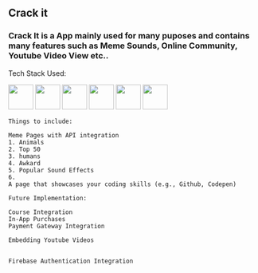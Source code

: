 ## Crack it 

### Crack It is a App mainly used for many puposes and contains many features such as Meme Sounds, Online Community, Youtube Video View etc.. 


Tech Stack Used: 

<img src="https://cdn-icons-png.flaticon.com/128/1199/1199124.png" height="50">
<img src="https://cdn-icons-png.flaticon.com/128/3459/3459528.png" height="50">
<img src="https://cdn-icons-png.flaticon.com/128/12345/12345671.png" height="50">
<img src="https://cdn-icons-png.flaticon.com/128/5968/5968322.png" height="50">
<img src="https://cdn-icons-png.flaticon.com/128/8269/8269063.png" height="50" >
<img src="https://img.icons8.com/?size=160&id=8lVOhPG4iQ4n&format=png" height="50">


```
Things to include: 

Meme Pages with API integration 
1. Animals 
2. Top 50 
3. humans 
4. Awkard
5. Popular Sound Effects 
6. 
A page that showcases your coding skills (e.g., Github, Codepen)

Future Implementation:

Course Integration
In-App Purchases
Payment Gateway Integration

Embedding Youtube Videos 


Firebase Authentication Integration 




```

